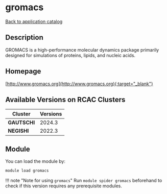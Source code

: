 # gromacs

[Back to application catalog](../app_catalog.md)

## Description

GROMACS is a high-performance molecular dynamics package primarily designed for simulations of proteins, lipids, and nucleic acids.

## Homepage

[http://www.gromacs.org](http://www.gromacs.org){:target="_blank"}

## Available Versions on RCAC Clusters

|Cluster|Versions|
|---|---|
**GAUTSCHI**|2024.3
**NEGISHI**|2022.3

## Module

You can load the module by:

```bash
module load gromacs
```

!!! note "Note for using `gromacs`"
    Run `module spider gromacs` beforehand to check if this version requires any prerequisite modules.
